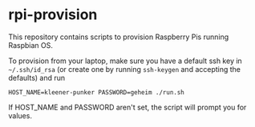 # rpi-provision

This repository contains scripts to provision Raspberry Pis running Raspbian OS.

To provision from your laptop, make sure you have a default ssh key in `~/.ssh/id_rsa` (or create one by running `ssh-keygen` and accepting the defaults) and run 
```
HOST_NAME=kleener-punker PASSWORD=geheim ./run.sh
```
If HOST_NAME and PASSWORD aren't set, the script will prompt you for values.